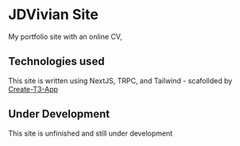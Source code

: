 # JDVivian Site

My portfolio site with an online CV,

## Technologies used
This site is written using NextJS, TRPC, and Tailwind - scafollded by [Create-T3-App](https://create.t3.gg/)

## Under Development
This site is unfinished and still under development
